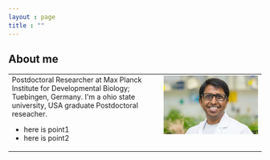 ```yaml
---
layout : page
title : ""
---
```

## About me <a name="introduction"></a>
<table height="80%">
  <tr><td width="60%" height="90%" valign="top" align="left">
      Postdoctoral Researcher at Max Planck Institute for Developmental Biology; Tuebingen, Germany.
      I'm a ohio state university, USA graduate Postdoctoral reseacher.
<ul>
  <li>here is point1</li>
  <li>here is point2</li>
</ul></td>
    <td width="40%" height="90%" valign="top" style="border: none;">
      <img style="float: center;" src="gsMPI.jpg" width="100%"/>
    </td>
  </tr>
</table>
